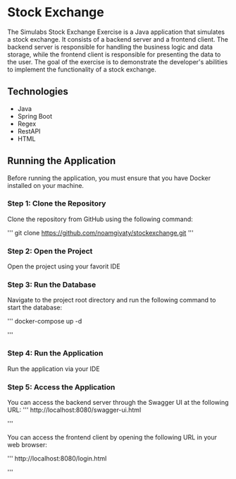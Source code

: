 # Stock Exchange

The Simulabs Stock Exchange Exercise is a Java application that simulates a stock exchange. It consists of a backend server and a frontend client.
The backend server is responsible for handling the business logic and data storage, while the frontend client is responsible for presenting the data to the user.
The goal of the exercise is to demonstrate the developer's abilities to implement the functionality of a stock exchange.

## Technologies
- Java
- Spring Boot
- Regex
- RestAPI
- HTML

## Running the Application

Before running the application, you must ensure that you have Docker installed on your machine.

### Step 1: Clone the Repository

Clone the repository from GitHub using the following command:

'''
git clone https://github.com/noamgivaty/stockexchange.git
'''

### Step 2: Open the Project

Open the project using your favorit IDE

### Step 3: Run the Database

Navigate to the project root directory and run the following command to start the database:

'''
docker-compose up -d

'''

### Step 4: Run the Application

Run the application via your IDE


### Step 5: Access the Application

You can access the backend server through the Swagger UI at the following URL:
'''
http://localhost:8080/swagger-ui.html

'''

You can access the frontend client by opening the following URL in your web browser:

'''
http://localhost:8080/login.html

'''


